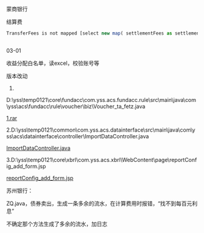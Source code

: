 蒙商银行

结算费

```javascript
TransferFees is not mapped [select new map( settlementFees as settlementFees,srcTransferId as id) from TransferFees where deleted  = false  and (srcTransferId in('21113013212849000398','21111211233211000396','22012716083901001264'))]
	
```



03-01

收益分配白名单，读excel，校验账号等



版本改动

1.

D:\yss\temp0121\core\fundacc\com.yss.acs.fundacc.rule\src\main\java\com\yss\acs\fundacc\rule\voucher\biz\Voucher_ta_fetz.java

[1.rar](assets/1.rar)

2.D:\yss\temp0121\common\com.yss.acs.datainterface\src\main\java\com\yss\acs\datainterface\controller\ImportDataController.java

[ImportDataController.java](assets/ImportDataController.java)

3.D:\yss\temp0121\core\xbrl\com.yss.acs.xbrl\WebContent\page\reportConfig_add_form.jsp

[reportConfig_add_form.jsp](assets/reportConfig_add_form.jsp)







苏州银行：

ZQ.java，债券卖出，生成一条多余的流水，在计算费用时报错，“找不到每百元利息”

不确定那个方法生成了多余的流水，加日志